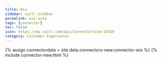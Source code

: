 ```yaml
---
title: Wix
sidebar: cyclr_sidebar
permalink: wix-auto
tags: [connector]
toc: false
icon: https://my.cyclr.com/api/ConnectorIcon/14310
category: Customer Experience
---
```

{% assign connectordata = site.data.connectors-new.connector-wix %}
{% include connector-new.html %}	